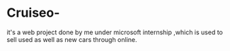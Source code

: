 # Cruiseo-
it's a web project done by me under microsoft internship ,which is used to sell used as well as new cars through online. 
